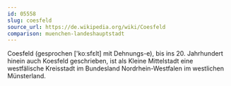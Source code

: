 ```yaml
---
id: 05558
slug: coesfeld
source_url: https://de.wikipedia.org/wiki/Coesfeld
comparison: muenchen-landeshauptstadt
---
```


Coesfeld (gesprochen ['koːsfɛlt] mit Dehnungs-e), bis ins 20. Jahrhundert hinein auch Koesfeld geschrieben, ist als Kleine Mittelstadt eine westfälische Kreisstadt im Bundesland Nordrhein-Westfalen im westlichen Münsterland.
